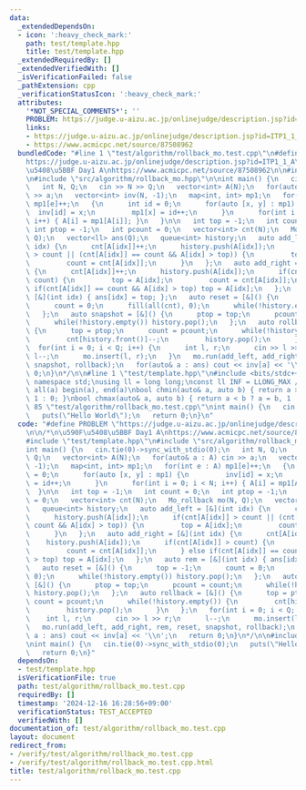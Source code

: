 ```yaml
---
data:
  _extendedDependsOn:
  - icon: ':heavy_check_mark:'
    path: test/template.hpp
    title: test/template.hpp
  _extendedRequiredBy: []
  _extendedVerifiedWith: []
  _isVerificationFailed: false
  _pathExtension: cpp
  _verificationStatusIcon: ':heavy_check_mark:'
  attributes:
    '*NOT_SPECIAL_COMMENTS*': ''
    PROBLEM: https://judge.u-aizu.ac.jp/onlinejudge/description.jsp?id=ITP1_1_A
    links:
    - https://judge.u-aizu.ac.jp/onlinejudge/description.jsp?id=ITP1_1_A
    - https://www.acmicpc.net/source/87508962
  bundledCode: "#line 1 \"test/algorithm/rollback_mo.test.cpp\"\n#define PROBLEM \"\
    https://judge.u-aizu.ac.jp/onlinejudge/description.jsp?id=ITP1_1_A\"\n\n/*\n\u590F\
    \u5408\u5BBF Day1 A\nhttps://www.acmicpc.net/source/87508962\n\n#include \"test/template.hpp\"\
    \n#include \"src/algorithm/rollback_mo.hpp\"\n\nint main() {\n   cin.tie(0)->sync_with_stdio(0);\n\
    \   int N, Q;\n   cin >> N >> Q;\n   vector<int> A(N);\n   for(auto& a : A) cin\
    \ >> a;\n   vector<int> inv(N, -1);\n   map<int, int> mp1;\n   for(int e : A)\
    \ mp1[e]++;\n   {\n      int id = 0;\n      for(auto [x, y] : mp1) {\n       \
    \  inv[id] = x;\n         mp1[x] = id++;\n      }\n      for(int i = 0; i < N;\
    \ i++) { A[i] = mp1[A[i]]; }\n   }\n\n   int top = -1;\n   int count = 0;\n  \
    \ int ptop = -1;\n   int pcount = 0;\n   vector<int> cnt(N);\n   Mo_rollback mo(N,\
    \ Q);\n   vector<ll> ans(Q);\n   queue<int> history;\n   auto add_left = [&](int\
    \ idx) {\n      cnt[A[idx]]++;\n      history.push(A[idx]);\n      if(cnt[A[idx]]\
    \ > count || (cnt[A[idx]] == count && A[idx] > top)) {\n         top = A[idx];\n\
    \         count = cnt[A[idx]];\n      }\n   };\n   auto add_right = [&](int idx)\
    \ {\n      cnt[A[idx]]++;\n      history.push(A[idx]);\n      if(cnt[A[idx]] >\
    \ count) {\n         top = A[idx];\n         count = cnt[A[idx]];\n      } else\
    \ if(cnt[A[idx]] == count && A[idx] > top) top = A[idx];\n   };\n   auto rem =\
    \ [&](int idx) { ans[idx] = top; };\n   auto reset = [&]() {\n      top = -1;\n\
    \      count = 0;\n      fill(all(cnt), 0);\n      while(!history.empty()) history.pop();\n\
    \   };\n   auto snapshot = [&]() {\n      ptop = top;\n      pcount = count;\n\
    \      while(!history.empty()) history.pop();\n   };\n   auto rollback = [&]()\
    \ {\n      top = ptop;\n      count = pcount;\n      while(!history.empty()) {\n\
    \         cnt[history.front()]--;\n         history.pop();\n      }\n   };\n \
    \  for(int i = 0; i < Q; i++) {\n      int l, r;\n      cin >> l >> r;\n     \
    \ l--;\n      mo.insert(l, r);\n   }\n   mo.run(add_left, add_right, rem, reset,\
    \ snapshot, rollback);\n   for(auto& a : ans) cout << inv[a] << '\\n';\n   return\
    \ 0;\n}\n*/\n\n#line 1 \"test/template.hpp\"\n#include <bits/stdc++.h>\nusing\
    \ namespace std;\nusing ll = long long;\nconst ll INF = LLONG_MAX / 4;\n#define\
    \ all(a) begin(a), end(a)\nbool chmin(auto& a, auto b) { return a > b ? a = b,\
    \ 1 : 0; }\nbool chmax(auto& a, auto b) { return a < b ? a = b, 1 : 0; }\n#line\
    \ 85 \"test/algorithm/rollback_mo.test.cpp\"\nint main() {\n   cin.tie(0)->sync_with_stdio(0);\n\
    \   puts(\"Hello World\");\n   return 0;\n}\n"
  code: "#define PROBLEM \"https://judge.u-aizu.ac.jp/onlinejudge/description.jsp?id=ITP1_1_A\"\
    \n\n/*\n\u590F\u5408\u5BBF Day1 A\nhttps://www.acmicpc.net/source/87508962\n\n\
    #include \"test/template.hpp\"\n#include \"src/algorithm/rollback_mo.hpp\"\n\n\
    int main() {\n   cin.tie(0)->sync_with_stdio(0);\n   int N, Q;\n   cin >> N >>\
    \ Q;\n   vector<int> A(N);\n   for(auto& a : A) cin >> a;\n   vector<int> inv(N,\
    \ -1);\n   map<int, int> mp1;\n   for(int e : A) mp1[e]++;\n   {\n      int id\
    \ = 0;\n      for(auto [x, y] : mp1) {\n         inv[id] = x;\n         mp1[x]\
    \ = id++;\n      }\n      for(int i = 0; i < N; i++) { A[i] = mp1[A[i]]; }\n \
    \  }\n\n   int top = -1;\n   int count = 0;\n   int ptop = -1;\n   int pcount\
    \ = 0;\n   vector<int> cnt(N);\n   Mo_rollback mo(N, Q);\n   vector<ll> ans(Q);\n\
    \   queue<int> history;\n   auto add_left = [&](int idx) {\n      cnt[A[idx]]++;\n\
    \      history.push(A[idx]);\n      if(cnt[A[idx]] > count || (cnt[A[idx]] ==\
    \ count && A[idx] > top)) {\n         top = A[idx];\n         count = cnt[A[idx]];\n\
    \      }\n   };\n   auto add_right = [&](int idx) {\n      cnt[A[idx]]++;\n  \
    \    history.push(A[idx]);\n      if(cnt[A[idx]] > count) {\n         top = A[idx];\n\
    \         count = cnt[A[idx]];\n      } else if(cnt[A[idx]] == count && A[idx]\
    \ > top) top = A[idx];\n   };\n   auto rem = [&](int idx) { ans[idx] = top; };\n\
    \   auto reset = [&]() {\n      top = -1;\n      count = 0;\n      fill(all(cnt),\
    \ 0);\n      while(!history.empty()) history.pop();\n   };\n   auto snapshot =\
    \ [&]() {\n      ptop = top;\n      pcount = count;\n      while(!history.empty())\
    \ history.pop();\n   };\n   auto rollback = [&]() {\n      top = ptop;\n     \
    \ count = pcount;\n      while(!history.empty()) {\n         cnt[history.front()]--;\n\
    \         history.pop();\n      }\n   };\n   for(int i = 0; i < Q; i++) {\n  \
    \    int l, r;\n      cin >> l >> r;\n      l--;\n      mo.insert(l, r);\n   }\n\
    \   mo.run(add_left, add_right, rem, reset, snapshot, rollback);\n   for(auto&\
    \ a : ans) cout << inv[a] << '\\n';\n   return 0;\n}\n*/\n\n#include \"test/template.hpp\"\
    \nint main() {\n   cin.tie(0)->sync_with_stdio(0);\n   puts(\"Hello World\");\n\
    \   return 0;\n}"
  dependsOn:
  - test/template.hpp
  isVerificationFile: true
  path: test/algorithm/rollback_mo.test.cpp
  requiredBy: []
  timestamp: '2024-12-16 16:28:56+09:00'
  verificationStatus: TEST_ACCEPTED
  verifiedWith: []
documentation_of: test/algorithm/rollback_mo.test.cpp
layout: document
redirect_from:
- /verify/test/algorithm/rollback_mo.test.cpp
- /verify/test/algorithm/rollback_mo.test.cpp.html
title: test/algorithm/rollback_mo.test.cpp
---
```

